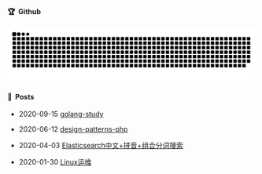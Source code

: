 <!--
#### 🛠 &nbsp;Technology stack

[![Go](https://img.shields.io/badge/Go-05122A?style=flat&logo=Go)](#)
[![PHP](https://img.shields.io/badge/PHP-05122A?style=flat&logo=php)](#)
[![NodeJS](https://img.shields.io/badge/NodeJS-05122A?style=flat&logo=node.js)](#)
[![Shell](https://img.shields.io/badge/Shell-05122A?style=flat&logo=shell)](#)
[![Python](https://img.shields.io/badge/Python-05122A?style=flat&logo=Python)](#)
[![TypeScript](https://img.shields.io/badge/TypeScript-05122A?style=flat&logo=TypeScript)](#)

[![ThinkPHP](https://img.shields.io/badge/ThinkPHP-05122A?style=flat&logo=PHP)](#)
[![Yii2](https://img.shields.io/badge/Yii2-05122A?style=flat&logo=PHP)](#)
[![CodeIgniter](https://img.shields.io/badge/CI-05122A?style=flat&logo=CodeIgniter)](#)
[![Laravel](https://img.shields.io/badge/Laravel-05122A?style=flat&logo=Laravel)](#)
[![Hyperf](https://img.shields.io/badge/Hyperf-05122A?style=flat&logo=php)](#)
[![Gin](https://img.shields.io/badge/Gin-05122A?style=flat&logo=go)](#)
[![Beego](https://img.shields.io/badge/Beego-05122A?style=flat&logo=go)](#)
[![Go-zero](https://img.shields.io/badge/go-zero-05122A?style=flat&logo=go-zero)](#)

[![JavaScript](https://img.shields.io/badge/JavaScript-05122A?style=flat&logo=JavaScript)](#)
[![jquery](https://img.shields.io/badge/jquery-05122A?style=flat&logo=jquery)](#)
[![HTML](https://img.shields.io/badge/HTML5-05122A?style=flat&logo=html5)](#)
[![Css](https://img.shields.io/badge/CSS-05122A?style=flat&logo=css-wizardry)](#)
[![Vue](https://img.shields.io/badge/Vue.js-05122A?style=flat-square&logo=vuedotjs)](#)

[![Git](https://img.shields.io/badge/Git-05122A?style=flat&logo=git)](#)
[![Linux](https://img.shields.io/badge/Linux-05122A?style=flat&logo=linux)](#)
[![Visual Studio Code](https://img.shields.io/badge/vscode-05122A?style=flat&logo=visual-studio-code)](#)
[![Gulp.js](https://img.shields.io/badge/Gulp.js-02303A?style=flat-square&logo=Gulp)](#)

[![MySQL](https://img.shields.io/badge/MySQL-05122A?style=flat-square&logo=mysql)](#)
[![SQLServer](https://img.shields.io/badge/SQLServer-05122A?style=flat-square&logo=SQLServer)](#)
[![PostgreSQL](https://img.shields.io/badge/PostgreSQL-05122A?style=flat-square&logo=PostgreSQL)](#)
[![MongoDB](https://img.shields.io/badge/MongoDB-05122A?style=flat-square&logo=MongoDB)](#)
[![Redis](https://img.shields.io/badge/Redis-05122A?style=flat-square&logo=Redis)](#)
[![Kafka](https://img.shields.io/badge/Kafka-05122A?style=flat-square&logo=Kafka)](#)
[![elasticsearch](https://img.shields.io/badge/elasticsearch-05122A?style=flat-square&logo=elasticsearch)](#)

[![Docker](https://img.shields.io/badge/Docker-05122A?style=flat-square&logo=Docker)](#)
[![Aliyun](https://img.shields.io/badge/Aliyun-05122A?style=flat&logo=Alibaba-cloud)](#)
-->

#### 🏆️ &nbsp;Github
<!-- 贡献度 -->
<picture>
  <source media="(prefers-color-scheme: dark)" srcset="https://raw.githubusercontent.com/mylafe/mylafe/output/github-contribution-grid-snake-dark.svg">
  <source media="(prefers-color-scheme: light)" srcset="https://raw.githubusercontent.com/mylafe/mylafe/output/github-contribution-grid-snake.svg">
  <img alt="github contribution grid snake animation" src="https://raw.githubusercontent.com/mylafe/mylafe/output/github-contribution-grid-snake.svg">
</picture>

<!-- |<a href="https://github.com/mylafe"><img align="center" height="180" src="https://github-readme-stats.vercel.app/api/top-langs/?username=mylafe&layout=compact&count_private=true&theme=radical" /></a>|<a href="https://github.com/mylafe"><img align="center" height="180" src="https://github-readme-stats.anuraghazra1.vercel.app/api?username=mylafe&show_icons=true&include_all_commits=true&count_private=true&theme=radical" /></a>|
|---|---| -->

<!-- |<a href="https://github.com/mylafe"><img align="center" height="180" src="https://github-readme-stats.vercel.app/api/top-langs/?username=mylafe&theme=dracula&hide=html,css,less,scss&layout=compact&count_private=true&langs_count=10" /></a>|<a href="https://github.com/mylafe"><img align="center" height="180" src="https://github-readme-stats.anuraghazra1.vercel.app/api?username=mylafe&show_icons=true&include_all_commits=true&count_private=true&theme=radical" /></a>|
|---|---| -->

<!-- <a href="https://github.com/mylafe"><img align="center" width="100%" src="https://github-profile-trophy.vercel.app/?username=mylafe&row=1&column=6&theme=monokai" /></a> -->

#### 📝 &nbsp;Posts

- 2020-09-15 [golang-study](https://github.com/mylafe/golang-study)

- 2020-06-12 [design-patterns-php](https://github.com/mylafe/design-patterns-php)

- 2020-04-03 [Elasticsearch中文+拼音+组合分词搜索](http://litao0501.top/article-142.html)

- 2020-01-30 [Linux运维](https://github.com/mylafe/centOS7)
